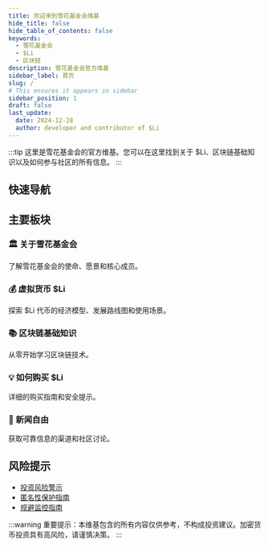 ```yaml
---
title: 欢迎来到雪花基金会维基
hide_title: false
hide_table_of_contents: false
keywords:
  - 雪花基金会
  - $Li
  - 区块链
description: 雪花基金会官方维基
sidebar_label: 首页
slug: /
# This ensures it appears in sidebar
sidebar_position: 1
draft: false
last_update:
  date: 2024-12-28
  author: developer and contributor of $Li
---
```


:::tip
这里是雪花基金会的官方维基。您可以在这里找到关于 $Li、区块链基础知识以及如何参与社区的所有信息。
:::

## 快速导航

## 主要板块

### 🏛️ 关于雪花基金会

了解雪花基金会的使命、愿景和核心成员。

### 💰 虚拟货币 $Li

探索 $Li 代币的经济模型、发展路线图和使用场景。

### 📚 区块链基础知识

从零开始学习区块链技术。

### 💡 如何购买 $Li

详细的购买指南和安全提示。

### 📰 新闻自由

获取可靠信息的渠道和社区讨论。

## 风险提示

- [投资风险警示](/risk/investment)
- [匿名性保护指南](/risk/anonymity)
- [规避监控指南](/risk/surveillance)

:::warning
重要提示：本维基包含的所有内容仅供参考，不构成投资建议。加密货币投资具有高风险，请谨慎决策。
:::
